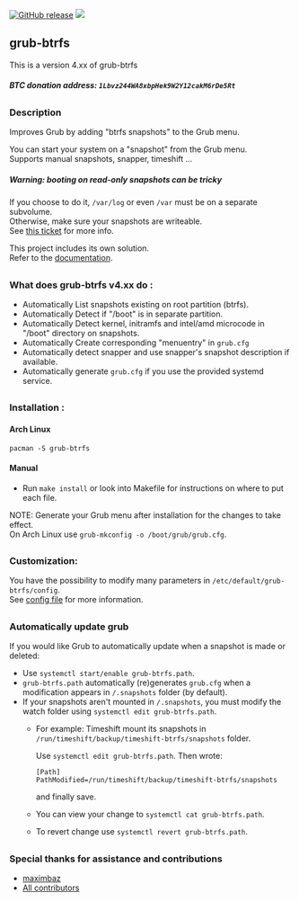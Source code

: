 [![GitHub release](https://img.shields.io/github/release/Antynea/grub-btrfs.svg)](https://github.com/Antynea/grub-btrfs/releases)
![](https://img.shields.io/github/license/Antynea/grub-btrfs.svg)

## grub-btrfs

This is a version 4.xx of grub-btrfs
##### BTC donation address: `1Lbvz244WA8xbpHek9W2Y12cakM6rDe5Rt`
##
### Description
Improves Grub by adding "btrfs snapshots" to the Grub menu.

You can start your system on a "snapshot" from the Grub menu.  
Supports manual snapshots, snapper, timeshift ...

##### Warning: booting on read-only snapshots can be tricky

If you choose to do it, `/var/log` or even `/var` must be on a separate subvolume.  
Otherwise, make sure your snapshots are writeable.  
See [this ticket](https://github.com/Antynea/grub-btrfs/issues/92) for more info.

This project includes its own solution.  
Refer to the [documentation](https://github.com/Antynea/grub-btrfs/blob/boot-read-only-snapshot/initrafms/readme.md).

##
### What does grub-btrfs v4.xx do :
* Automatically List snapshots existing on root partition (btrfs).
* Automatically Detect if "/boot" is in separate partition.
* Automatically Detect kernel, initramfs and intel/amd microcode in "/boot" directory on snapshots.
* Automatically Create corresponding "menuentry" in `grub.cfg`
* Automatically detect snapper and use snapper's snapshot description if available.
* Automatically generate `grub.cfg` if you use the provided systemd service.

##
### Installation :
#### Arch Linux

```
pacman -S grub-btrfs
```

#### Manual

* Run `make install` or look into Makefile for instructions on where to put each file.

NOTE: Generate your Grub menu after installation for the changes to take effect.  
On Arch Linux use `grub-mkconfig -o /boot/grub/grub.cfg`.

##
### Customization:

You have the possibility to modify many parameters in `/etc/default/grub-btrfs/config`.  
See [config file](https://github.com/Antynea/grub-btrfs/blob/master/config) for more information.

##
### Automatically update grub
If you would like Grub to automatically update when a snapshot is made or deleted:
* Use `systemctl start/enable grub-btrfs.path`.
* `grub-btrfs.path` automatically (re)generates `grub.cfg` when a modification appears in `/.snapshots` folder (by default).
* If your snapshots aren't mounted in `/.snapshots`, you must modify the watch folder using `systemctl edit grub-btrfs.path`.  
	* For example: Timeshift mount its snapshots in `/run/timeshift/backup/timeshift-btrfs/snapshots` folder.

		Use `systemctl edit grub-btrfs.path`.
		Then wrote:
		```
		[Path]
		PathModified=/run/timeshift/backup/timeshift-btrfs/snapshots
		```
		and finally save.
	* You can view your change to `systemctl cat grub-btrfs.path`.
	* To revert change use `systemctl revert grub-btrfs.path`.
##
### Special thanks for assistance and contributions
* [maximbaz](https://github.com/maximbaz)
* [All contributors](https://github.com/Antynea/grub-btrfs/graphs/contributors)
##
